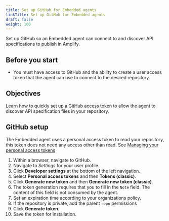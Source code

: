 ```yaml
---
title: Set up GitHub for Embedded agents
linkTitle: Set up GitHub for Embedded agents
draft: false
weight: 100
---
```

Set up GitHub so an Embedded agent can connect to and discover API specifications to publish in Amplify.

## Before you start

* You must have access to GitHub and the ability to create a user access token that the agent can use to connect to the desired repository.

## Objectives

Learn how to quickly set up a GitHub access token to allow the agent to discover API specification files in your repository.

## GitHub setup

The Embedded agent uses a personal access token to read your repository, this token does not need any access other than read. See [Managing your personal access tokens](https://docs.github.com/en/authentication/keeping-your-account-and-data-secure/managing-your-personal-access-tokens)

1. Within a browser, navigate to GitHub.
2. Navigate to *Settings* for your user profile.
3. Click **Developer settings** at the bottom of the left navigation.
4. Select **Personal access tokens** and then **Tokens (classic)**.
5. Click **Generate new token** and then **Generate new token (classic)**.
6. The token generation requires that you to fill in the `Note` field. The content of this field is not consumed by the agent.
7. Set an expiration time according to your organizations policy.
8. If the repository is private, add the parent `repo` permissions
9. Click **Generate token**.
10. Save the token for installation.
